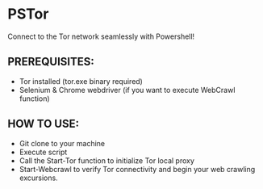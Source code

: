 # PSTor
Connect to the Tor network seamlessly with Powershell!

## PREREQUISITES:
- Tor installed (tor.exe binary required)
- Selenium & Chrome webdriver (if you want to execute WebCrawl function)

## HOW TO USE:
- Git clone to your machine
- Execute script
- Call the Start-Tor function to initialize Tor local proxy
- Start-Webcrawl to verify Tor connectivity and begin your web crawling excursions.
